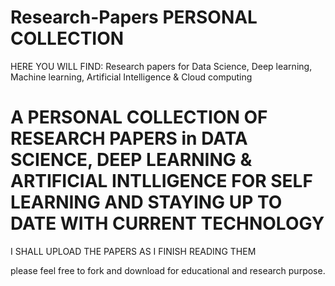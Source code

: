 # Research-Papers PERSONAL COLLECTION 

HERE YOU WILL FIND:
Research papers for Data Science, Deep learning, Machine learning, Artificial Intelligence & Cloud computing 

# A PERSONAL COLLECTION OF RESEARCH PAPERS in DATA SCIENCE, DEEP LEARNING & ARTIFICIAL INTLLIGENCE FOR SELF LEARNING AND STAYING UP TO DATE WITH CURRENT TECHNOLOGY

I SHALL UPLOAD THE PAPERS AS I FINISH READING THEM

please feel free to fork and download for educational and research purpose. 
